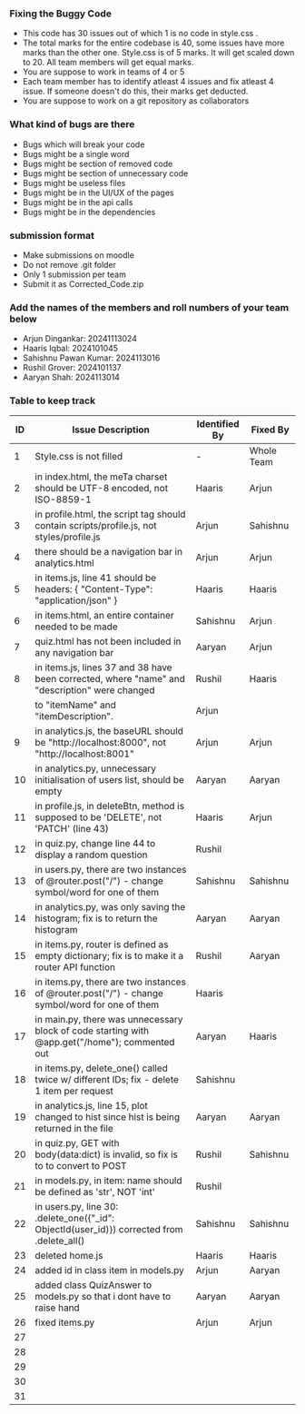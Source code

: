 ### Fixing the Buggy Code

- This code has 30 issues out of which 1 is no code in style.css . 
- The total marks for the entire codebase is 40, some issues have more marks than the other one. Style.css is of 5 marks. It will get scaled down to 20. All team members will get equal marks.
- You are suppose to work in teams of 4 or 5
- Each team member has to identify atleast 4 issues and fix atleast 4 issue. If someone doesn't do this, their marks get deducted.
- You are suppose to work on a git repository as collaborators

### What kind of bugs are there

- Bugs which will break your code
- Bugs might be a single word
- Bugs might be section of removed code
- Bugs might be section of unnecessary code
- Bugs might be useless files
- Bugs might be in the UI/UX of the pages
- Bugs might be in the api calls
- Bugs might be in the dependencies  

### submission format

- Make submissions on moodle
- Do not remove .git folder 
- Only 1 submission per team
- Submit it as Corrected_Code.zip

### Add the names of the members and roll numbers of your team below

- Arjun Dingankar: 20241113024
- Haaris Iqbal: 2024101045
- Sahishnu Pawan Kumar: 2024113016
- Rushil Grover: 2024101137
- Aaryan Shah: 2024113014

### Table to keep track

| ID  | Issue Description                                                                               | Identified By | Fixed By     |
|-----|-------------------------------------------------------------------------------------------------|---------------|--------------|
| 1   | Style.css is not filled                                                                         |      -        | Whole Team   |
| 2   | in index.html, the meTa charset should be UTF-8 encoded, not ISO-8859-1                         |    Haaris     |   Arjun      |
| 3   | in profile.html, the script tag should contain scripts/profile.js, not styles/profile.js        |    Arjun      |   Sahishnu   |
| 4   | there should be a navigation bar in analytics.html                                              |    Arjun      |   Arjun      |
| 5   | in items.js, line 41 should be headers: { "Content-Type": "application/json" }                  |    Haaris     |   Haaris     |
| 6   | in items.html, an entire container needed to be made                                            |    Sahishnu   |   Arjun      |
| 7   | quiz.html has not been included in any navigation bar                                           |    Aaryan     |   Arjun      |
| 8   | in items.js, lines 37 and 38 have been corrected, where "name" and "description" were changed   |    Rushil     |   Haaris     |
|     | to "itemName" and "itemDescription".                                                            |    Arjun      |              |
| 9   | in analytics.js, the baseURL should be "http://localhost:8000", not "http://localhost:8001"     |    Arjun      |   Arjun      |
| 10  | in analytics.py, unnecessary initialisation of users list, should be empty                      |    Aaryan     |   Aaryan     |
| 11  | in profile.js, in deleteBtn, method is supposed to be 'DELETE', not 'PATCH' (line 43)           |    Haaris     |   Arjun      |
| 12  | in quiz.py, change line 44 to display a random question                                         |    Rushil     |              |
| 13  | in users.py, there are two instances of @router.post("/") - change symbol/word for one of them  |    Sahishnu   |   Sahishnu   |
| 14  | in analytics.py, was only saving the histogram; fix is to return the histogram                  |    Aaryan     |   Aaryan     |
| 15  | in items.py, router is defined as empty dictionary; fix is to make it a router API function     |    Rushil     |   Aaryan     |
| 16  | in items.py, there are two instances of @router.post("/") - change symbol/word for one of them  |    Haaris     |              |
| 17  | in main.py, there was unnecessary block of code starting with @app.get("/home"); commented out  |    Aaryan     |   Haaris     |
| 18  | in items.py, delete_one() called twice w/ different IDs; fix - delete 1 item per request        |    Sahishnu   |              |
| 19  | in analytics.js, line 15, plot changed to hist since hist is being returned in the file         |    Aaryan     |   Aaryan     |
| 20  | in quiz.py, GET with body(data:dict) is invalid, so fix is to to convert to POST                |    Rushil     |   Sahishnu    |
| 21  | in models.py, in item: name should be defined as 'str', NOT 'int'                               |    Rushil     |              |
| 22  | in users.py, line 30: .delete_one({"_id": ObjectId(user_id)}) corrected from .delete_all()      |   Sahishnu    |   Sahishnu   |
| 23  | deleted home.js                                                                                 |    Haaris     |    Haaris    |
| 24  | added id in class item in models.py                                                             |    Arjun      |    Aaryan    |
| 25  | added class QuizAnswer to models.py so that i dont have to raise hand                           |   Aaryan      |   Aaryan     |
| 26  | fixed items.py                                                                                  |     Arjun     |    Arjun     |
| 27  |                                                                                                 |               |              |
| 28  |                                                                                                 |               |              |
| 29  |                                                                                                 |               |              |
| 30  |                                                                                                 |               |              |
| 31  |                                                                                                 |               |              |
